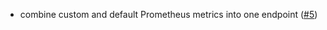- combine custom and default Prometheus metrics into one endpoint
  ([\#5](https://github.com/noble-assets/jester/issues/5))